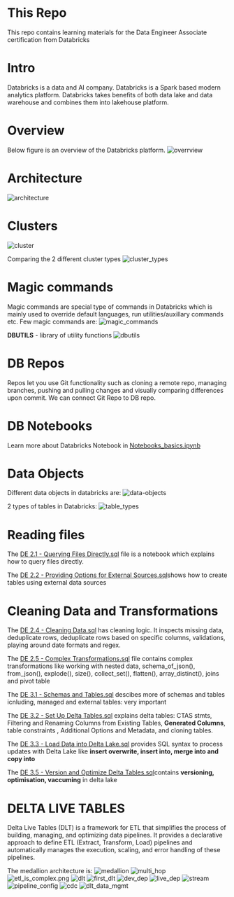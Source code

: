 # This Repo

This repo contains learning materials for the Data Engineer Associate certification from Databricks

# Intro

Databricks is a data and AI company. Databricks is a Spark based modern analytics platform.  Databricks takes benefits of both data lake and data warehouse and combines them into lakehouse platform. 

# Overview

Below figure is an overview of the Databricks platform. 
![overrview](images/overview.png)

# Architecture
![architecture](images/archi.png)

# Clusters
![cluster](images/clusters.png)

Comparing the 2 different cluster types
![cluster_types](images/cluster_types.png)

# Magic commands

Magic commands are special type of commands in Databricks which is mainly used to override default languages, run utilities/auxillary commands etc.
Few magic commands are:
![magic_commands](images/magic_commands.png)

**DBUTILS** - library of utility functions
![dbutils](images/dbutils.png)

# DB Repos
Repos let you use Git functionality such as cloning a remote repo, managing branches, pushing and pulling changes and visually comparing differences upon commit. We can connect Git Repo to DB repo.


# DB Notebooks
Learn more about Databricks Notebook in [Notebooks_basics.ipynb](Notebooks_basics.ipynb)

# Data Objects
Different data objects in databricks are:
![data-objects](images/data_objects.png)

2 types of tables in Databricks:
![table_types](images/type_of-tables.png)

# Reading files
The [DE 2.1 - Querying Files Directly.sql](DE%202.1%20-%20Querying%20Files%20Directly.sql) file is a notebook which explains how to query files directly.

The [DE 2.2 - Providing Options for External Sources.sql](DE%202.2%20-%20Providing%20Options%20for%20External%20Sources.sql)shows how to create tables using external data sources

# Cleaning Data and Transformations
The [DE 2.4 - Cleaning Data.sql](DE%202.4%20-%20Cleaning%20Data.sql) has cleaning logic. It inspects missing data, deduplicate rows, deduplicate rows based on specific columns, validations, playing around date formats and regex.

The [DE 2.5 - Complex Transformations.sql](DE%202.5%20-%20Complex%20Transformations.sql) file contains complex transformations like working with nested data, schema_of_json(), from_json(), explode(), size(), collect_set(), flatten(), array_distinct(), joins and pivot table

The [DE 3.1 - Schemas and Tables.sql](DE%203.1%20-%20Schemas%20and%20Tables.sql) descibes more of schemas and tables icnluding, managed and external tables: very important

The [DE 3.2 - Set Up Delta Tables.sql](DE%203.2%20-%20Set%20Up%20Delta%20Tables.sql) explains delta tables: CTAS stmts, Filtering and Renaming Columns from Existing Tables, **Generated Columns**, table constraints , Additional Options and Metadata, and cloning tables.

The [DE 3.3 - Load Data into Delta Lake.sql](DE%203.3%20-%20Load%20Data%20into%20Delta%20Lake.sql) provides SQL syntax to process updates with Delta Lake like **insert overwrite, insert into, merge into and copy into**

The [DE 3.5 - Version and Optimize Delta Tables.sql](DE%203.5%20-%20Version%20and%20Optimize%20Delta%20Tables.sql)contains **versioning, optimisation, vaccuming** in delta lake


# DELTA LIVE TABLES
Delta Live Tables (DLT) is a framework for ETL that simplifies the process of building, managing, and optimizing data pipelines. It provides a declarative approach to define ETL (Extract, Transform, Load) pipelines and automatically manages the execution, scaling, and error handling of these pipelines.

The medallion architecture is:
![medallion](images/medallion.png)
![multi_hop](images/multi_hop.png)
![etl_is_complex.png](images/etl_is_complex.png)
![dlt](images/dlt.png)
![first_dlt](images/first_dlt.png)
![dev_dep](images/dev_dep.png)
![live_dep](images/live_dependencies.png)
![stream](images/stream.png)
![pipeline_config](images/pipeline_config.png)
![cdc](images/CDC.png)
![dlt_data_mgmt](images/dlt_data_mgmt.png)



